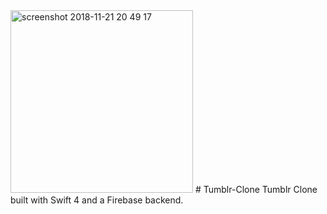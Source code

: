 
<img width="292" alt="screenshot 2018-11-21 20 49 17" src="https://user-images.githubusercontent.com/29666179/48877942-76b11800-edd3-11e8-878d-912a6d8446e4.png">
# Tumblr-Clone
Tumblr Clone built with Swift 4 and a Firebase backend. 
